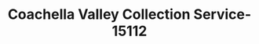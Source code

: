 ---
f_zip-code: 92261
f_state-code: CA
title: Coachella Valley Collection Service-15112
f_phone: 760-346-7458
f_city-only: Palm Desert
f_address: Po Box 928 Palm Desert
f_location-unique-id: '15112'
slug: coachella-valley-collection-service-15112
updated-on: '2024-05-30T13:46:58.046Z'
created-on: '2024-05-30T13:36:59.803Z'
published-on: '2024-05-30T13:54:32.469Z'
f_city-state: cms/city/palm-desert-ca.md
f_company: cms/company/coachella-valley-collection-service.md
f_state: cms/state/california.md
layout: '[payday-loan].html'
tags: payday-loan
---